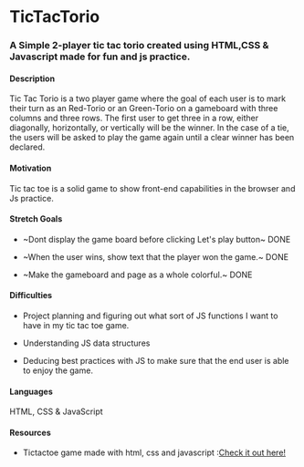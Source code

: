 # TicTacTorio

### A Simple 2-player tic tac torio created using HTML,CSS & Javascript made for fun and js practice.

#### Description

Tic Tac Torio is a two player game where the goal of each user is to mark their turn as an Red-Torio or an Green-Torio on a gameboard with three columns and three rows. The first user to get three in a row, either diagonally, horizontally, or vertically will be the winner. In the case of a tie, the users will be asked to play the game again until a clear winner has been declared.

#### Motivation

Tic tac toe is a solid game to show front-end capabilities in the browser and Js practice.

#### Stretch Goals 
- ~Dont display the game board before clicking Let's play button~ DONE

- ~When the user wins, show text that the player won the game.~ DONE

- ~Make the gameboard and page as a whole colorful.~ DONE

#### Difficulties

- Project planning and figuring out what sort of JS functions I want to have in my tic tac toe game.

- Understanding JS data structures

- Deducing best practices with JS to make sure that the end user is able to enjoy the game.

#### Languages

HTML, CSS & JavaScript

#### Resources

* Tictactoe game made with html, css and javascript :[Check it out here!](https://priyankamk.github.io/TicTacTorio/)
